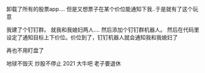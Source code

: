 卸载了所有的股票app....  但是又想票子在某个价位能通知下我..于是就有了这个玩意

我建了个钉钉群。  就我和我媳妇两人.... 然后添加个钉钉群机器人。 然后在代码里设定了通知目标上下价位。价位到了，钉钉机器人就会通知我和我媳妇了

再也不用盯盘了

地球不毁灭  炒股不停止  2021 大牛吧  老子要退休
